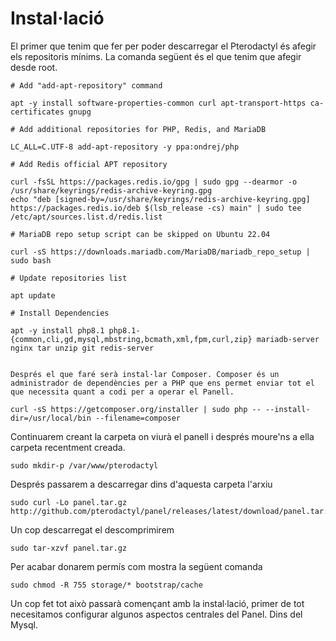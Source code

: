 # Instal·lació
El primer que tenim que fer per poder descarregar el Pterodactyl és afegir els repositoris mínims. La comanda següent és el que tenim que afegir desde root.


```
# Add "add-apt-repository" command

apt -y install software-properties-common curl apt-transport-https ca-certificates gnupg

# Add additional repositories for PHP, Redis, and MariaDB

LC_ALL=C.UTF-8 add-apt-repository -y ppa:ondrej/php

# Add Redis official APT repository

curl -fsSL https://packages.redis.io/gpg | sudo gpg --dearmor -o /usr/share/keyrings/redis-archive-keyring.gpg
echo "deb [signed-by=/usr/share/keyrings/redis-archive-keyring.gpg] https://packages.redis.io/deb $(lsb_release -cs) main" | sudo tee /etc/apt/sources.list.d/redis.list

# MariaDB repo setup script can be skipped on Ubuntu 22.04

curl -sS https://downloads.mariadb.com/MariaDB/mariadb_repo_setup | sudo bash

# Update repositories list

apt update

# Install Dependencies

apt -y install php8.1 php8.1-{common,cli,gd,mysql,mbstring,bcmath,xml,fpm,curl,zip} mariadb-server nginx tar unzip git redis-server


Després el que faré serà instal·lar Composer. Composer és un administrador de dependències per a PHP que ens permet enviar tot el que necessita quant a codi per a operar el Panell.

curl -sS https://getcomposer.org/installer | sudo php -- --install-dir=/usr/local/bin --filename=composer

```

Continuarem creant la carpeta on viurà el panell i després moure'ns a ella carpeta recentment creada.

```console
sudo mkdir-p /var/www/pterodactyl
```

Després passarem a descarregar dins d'aquesta carpeta l'arxiu

```console
sudo curl -Lo panel.tar.gz http://github.com/pterodactyl/panel/releases/latest/download/panel.tar.gz
```

Un cop descarregat el descomprimirem

```console
sudo tar-xzvf panel.tar.gz
```

Per acabar donarem permís com mostra la següent comanda
```console
sudo chmod -R 755 storage/* bootstrap/cache
```
Un cop fet tot això passarà començant amb la instal·lació, primer de tot necesitamos configurar algunos aspectos centrales del Panel. Dins del Mysql.


